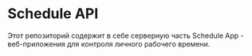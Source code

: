# Schedule API

Этот репозиторий содержит в себе серверную часть Schedule App - веб-приложения для контроля личного рабочего времени.
